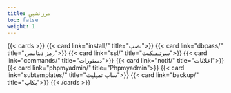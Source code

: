 ```yaml
---
title: مرزنشین
toc: false
weight: 1
---
```


{{< cards >}}
  {{< card link="install/" title="نصب">}}
  {{< card link="dbpass/" title="رمز دیتابیس">}}
  {{< card link="ssl/" title="سرتیفیکیت">}}
  {{< card link="commands/" title="دستورات">}}
  {{< card link="notif/" title="اعلانات">}}
  {{< card link="phpmyadmin/" title="Phpmyadmin">}}
  {{< card link="subtemplates/" title="ساب تمپلیت">}}
  {{< card link="backup/" title="بکاپ">}}
{{< /cards >}}